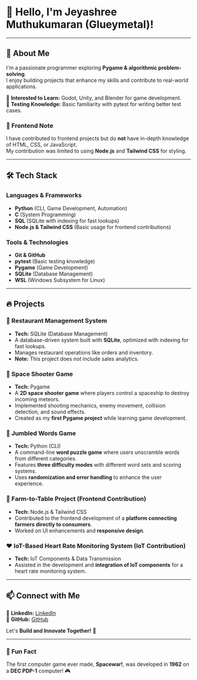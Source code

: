 # 👋 Hello, I'm Jeyashree Muthukumaran (Glueymetal)!

---

## 🚀 About Me

I'm a passionate programmer exploring **Pygame & algorithmic problem-solving**.  
I enjoy building projects that enhance my skills and contribute to real-world applications.  

🔹 **Interested to Learn:** Godot, Unity, and Blender for game development.  
🔹 **Testing Knowledge:** Basic familiarity with pytest for writing better test cases.

### 🎨 Frontend Note  
I have contributed to frontend projects but do **not** have in-depth knowledge of HTML, CSS, or JavaScript.  
My contribution was limited to using **Node.js** and **Tailwind CSS** for styling.

---

## 🛠️ Tech Stack

### Languages & Frameworks  
- **Python** (CLI, Game Development, Automation)  
- **C** (System Programming)  
- **SQL** (SQLite with indexing for fast lookups)  
- **Node.js & Tailwind CSS** (Basic usage for frontend contributions)  

### Tools & Technologies  
- **Git & GitHub**  
- **pytest** (Basic testing knowledge)  
- **Pygame** (Game Development)  
- **SQLite** (Database Management)  
- **WSL** (Windows Subsystem for Linux)  

---

## 🔥 Projects  

### 📌 Restaurant Management System  
- **Tech:** SQLite (Database Management)  
- A database-driven system built with **SQLite**, optimized with indexing for fast lookups.  
- Manages restaurant operations like orders and inventory.  
- **Note:** This project does *not* include sales analytics.  

### 🚀 Space Shooter Game  
- **Tech:** Pygame  
- A **2D space shooter game** where players control a spaceship to destroy incoming meteors.  
- Implemented shooting mechanics, enemy movement, collision detection, and sound effects.  
- Created as my **first Pygame project** while learning game development.  

### 🧩 Jumbled Words Game  
- **Tech:** Python (CLI)  
- A command-line **word puzzle game** where users unscramble words from different categories.  
- Features **three difficulty modes** with different word sets and scoring systems.  
- Uses **randomization and error handling** to enhance the user experience.  

### 🌿 Farm-to-Table Project (Frontend Contribution)  
- **Tech:** Node.js & Tailwind CSS  
- Contributed to the frontend development of a **platform connecting farmers directly to consumers**.  
- Worked on UI enhancements and **responsive design**.  

### ❤️ IoT-Based Heart Rate Monitoring System (IoT Contribution)  
- **Tech:** IoT Components & Data Transmission  
- Assisted in the development and **integration of IoT components** for a heart rate monitoring system.  

---

## 📫 Connect with Me  

📌 **LinkedIn:** [LinkedIn](www.linkedin.com/in/jeyashree-muthukumaran)  
📌 **GitHub:** [GitHub](https://github.com/Glueymetal)  

Let's **Build and Innovate Together!** 🚀  

---

### 🎉 Fun Fact  
The first computer game ever made, **Spacewar!**, was developed in **1962** on a **DEC PDP-1** computer! 🎮  







